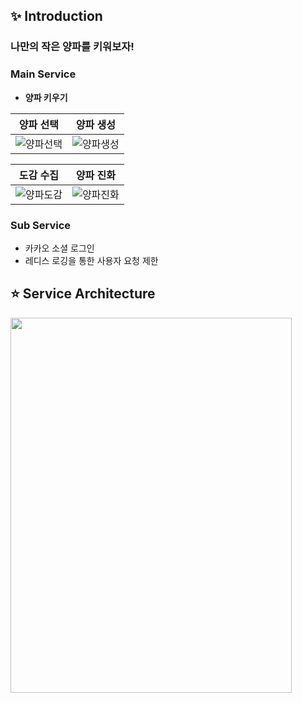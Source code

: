 ## :sparkles: Introduction
### 나만의 작은 양파를 키워보자!

### Main Service
- **양파 키우기**
  
|                                양파 선택                  |                          양파 생성                       |
|:---------------------------------------------------------:|:-------------------------------------------------------:|
|![양파선택](https://github.com/my-little-onion/my-little-onion/assets/86655177/38a7e3c0-b9c2-4e3e-bca4-09cfe89332d1)|![양파생성](https://github.com/my-little-onion/my-little-onion/assets/86655177/00d7f0a5-662e-4e40-b035-d1569d6e1c64)|

|                            도감 수집                       |                          양파 진화                      |
|:---------------------------------------------------------:|:-------------------------------------------------------:|
|![양파도감](https://github.com/my-little-onion/my-little-onion/assets/86655177/f98459ed-5f29-4928-af19-2fffcb11a31f)|![양파진화](https://github.com/my-little-onion/my-little-onion/assets/86655177/b5e980cb-1170-44c3-8c00-419135513353)|

### Sub Service
- 카카오 소셜 로그인
- 레디스 로깅을 통한 사용자 요청 제한

## :star: Service Architecture
<img src = "https://github.com/my-little-onion/my-little-onion/assets/86655177/e3e325b5-01c6-4f5d-b431-fa6383ca0765" width="450" height="600">
